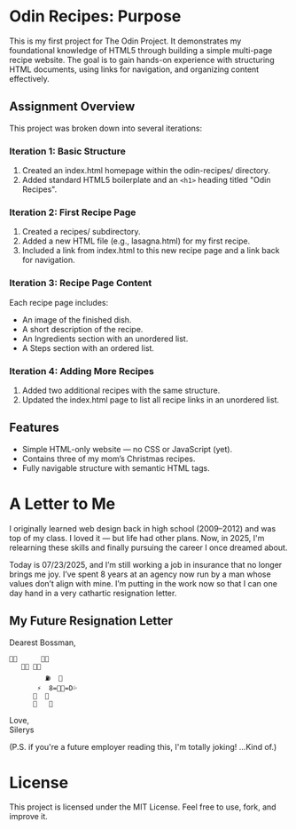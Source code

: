 # Odin Recipes: Purpose
This is my first project for The Odin Project. It demonstrates my foundational knowledge of HTML5 through building a simple multi-page recipe website. The goal is to gain hands-on experience with structuring HTML documents, using links for navigation, and organizing content effectively.

## Assignment Overview
This project was broken down into several iterations:

### Iteration 1: Basic Structure
1. Created an index.html homepage within the odin-recipes/ directory.
2. Added standard HTML5 boilerplate and an `<h1>` heading titled "Odin Recipes".

### Iteration 2: First Recipe Page
1. Created a recipes/ subdirectory.
2. Added a new HTML file (e.g., lasagna.html) for my first recipe.
3. Included a link from index.html to this new recipe page and a link back for navigation.

### Iteration 3: Recipe Page Content
Each recipe page includes:
- An image of the finished dish.
- A short description of the recipe.
- An Ingredients section with an unordered list.
- A Steps section with an ordered list.

### Iteration 4: Adding More Recipes
1. Added two additional recipes with the same structure.
2. Updated the index.html page to list all recipe links in an unordered list.

## Features
- Simple HTML-only website — no CSS or JavaScript (yet).
- Contains three of my mom’s Christmas recipes.
- Fully navigable structure with semantic HTML tags.

# A Letter to Me
I originally learned web design back in high school (2009–2012) and was top of my class. I loved it — but life had other plans. Now, in 2025, I'm relearning these skills and finally pursuing the career I once dreamed about.

Today is 07/23/2025, and I’m still working a job in insurance that no longer brings me joy. I’ve spent 8 years at an agency now run by a man whose values don’t align with mine. I’m putting in the work now so that I can one day hand in a very cathartic resignation letter.

## My Future Resignation Letter
Dearest Bossman,
```
🖕🏻      👨🏻            
   🐛💤 👔🐛          
         ⛽️  👢        
       ⚡️  8=👊🏻=D💦    
      🎸  🌂           
      👢   👢
```
Love,  
Silerys

(P.S. if you're a future employer reading this, I'm totally joking! …Kind of.)

# License
This project is licensed under the MIT License. Feel free to use, fork, and improve it.